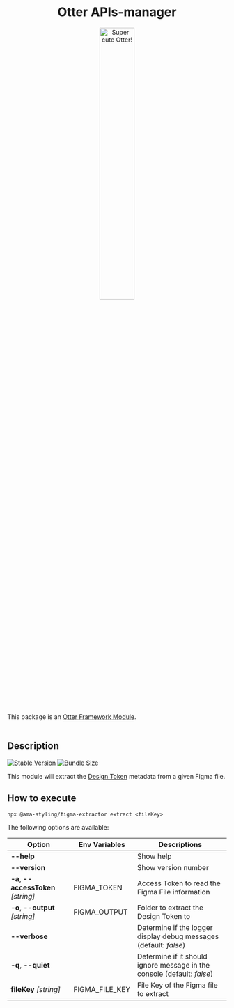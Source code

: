 <h1 align="center">Otter APIs-manager</h1>
<p align="center">
  <img src="https://raw.githubusercontent.com/AmadeusITGroup/otter/main/assets/logo/otter.png" alt="Super cute Otter!" width="40%"/>
</p>

This package is an [Otter Framework Module](https://github.com/AmadeusITGroup/otter/tree/main/docs/core/MODULE.md).
<br />
<br />

## Description

[![Stable Version](https://img.shields.io/npm/v/@ama-styling/figma-extractor?style=for-the-badge)](https://www.npmjs.com/package/@ama-styling/figma-extractor)
[![Bundle Size](https://img.shields.io/bundlephobia/min/@ama-styling/figma-extractor?color=green&style=for-the-badge)](https://www.npmjs.com/package/@ama-styling/figma-extractor)

This module will extract the [Design Token](https://tr.designtokens.org/format/) metadata from a given Figma file.

## How to execute

```shell
npx @ama-styling/figma-extractor extract <fileKey>
```

The following options are available:

| Option | Env Variables | Descriptions |
| -- | -- | -- |
| **--help** |  | Show help |
| **--version** |  | Show version number |
| **-a**, **--accessToken** *[string]* | FIGMA_TOKEN | Access Token to read the Figma File information |
| **-o**, **--output** *[string]* | FIGMA_OUTPUT | Folder to extract the Design Token to |
| **--verbose** |  | Determine if the logger display debug messages (default: *false*) |
| **-q**, **--quiet** |  | Determine if it should ignore message in the console (default: *false*) |
| **fileKey** *[string]* | FIGMA_FILE_KEY | File Key of the Figma file to extract |
